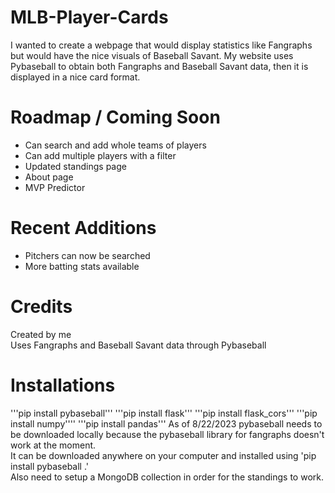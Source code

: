 # MLB-Player-Cards
I wanted to create a webpage that would display statistics like Fangraphs but would have the nice visuals of Baseball Savant. My website uses Pybaseball to obtain both Fangraphs and Baseball Savant data, then it is displayed in a nice card format.

# Roadmap / Coming Soon
* Can search and add whole teams of players
* Can add multiple players with a filter
* Updated standings page
* About page
* MVP Predictor

# Recent Additions
* Pitchers can now be searched
* More batting stats available

# Credits
Created by me <br>
Uses Fangraphs and Baseball Savant data through Pybaseball

# Installations
'''pip install pybaseball'''
'''pip install flask'''
'''pip install flask_cors'''
'''pip install numpy''''
'''pip install pandas'''
As of 8/22/2023 pybaseball needs to be downloaded locally because the pybaseball library for fangraphs doesn't work at the moment. <br>
It can be downloaded anywhere on your computer and installed using 'pip install pybaseball .' <br>
Also need to setup a MongoDB collection in order for the standings to work.
